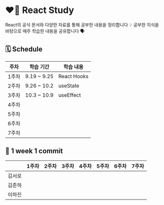 # ❤️‍🔥 React Study
React의 공식 문서와 다양한 자료를 통해 공부한 내용을 정리합니다 💡
공부한 지식을 바탕으로 매주 학습한 내용을 공유합니다 🗣️

## 🗓️ Schedule
|주차|학습 기간|학습 내용|
|--|--|--|
|1주차|9.19 ~ 9.25|React Hooks|
|2주차|9.26 ~ 10.2|useState|
|3주차|10.3 ~ 10.9|useEffect|
|4주차| | |
|5주차| | |
|6주차| | |
|7주차| | |

## 📝 1 week 1 commit
| |1주차|2주차|3주차|4주차|5주차|6주차|7주차|
|--|--|--|--|--|--|--|--|
|김서로| | | | | | | |
|김준하| | | | | | | |
|이하진| | | | | | | |
